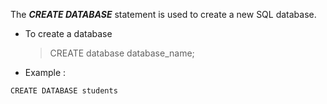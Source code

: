 The ***CREATE DATABASE*** statement is used to create a new SQL database.

* To create a database
    > CREATE database database_name;

* Example :
```
CREATE DATABASE students

```

